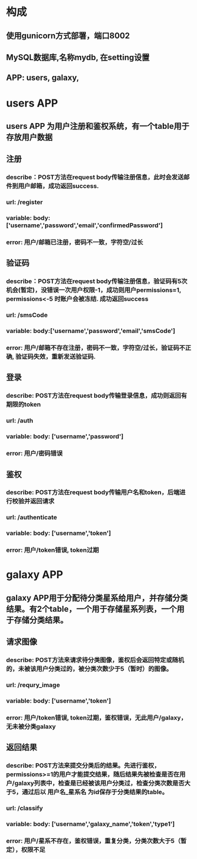 # 构成

## 使用gunicorn方式部署，端口8002
## MySQL数据库,名称mydb, 在setting设置
## APP: users, galaxy,

# users APP
## users APP 为用户注册和鉴权系统，有一个table用于存放用户数据

## 注册
### describe：POST方法在request body传输注册信息，此时会发送邮件到用户邮箱，成功返回success. 
### url: /register  
### variable: body:['username','password','email','confirmedPassword']
### error: 用户/邮箱已注册，密码不一致，字符空/过长

## 验证码
### describe：POST方法在request body传输注册信息，验证码有5次机会(暂定)，没错误一次用户权限-1，成功则用户permissions=1, permissions<-5 时账户会被冻结. 成功返回success 
### url: /smsCode  
### variable: body:['username','password','email','smsCode']
### error: 用户/邮箱不存在注册，密码不一致，字符空/过长，验证码不正确, 验证码失效，重新发送验证码.

## 登录
### describe: POST方法在request body传输登录信息，成功则返回有期限的token
### url: /auth
### variable: body: ['username','password']
### error: 用户/密码错误

## 鉴权
### describe: POST方法在request body传输用户名和token，后端进行校验并返回请求
### url: /authenticate
### variable: body: ['username','token']
### error: 用户/token错误, token过期



# galaxy APP

## galaxy APP用于分配待分类星系给用户，并存储分类结果。有2个table，一个用于存储星系列表，一个用于存储分类结果。

## 请求图像
### describe: POST方法来请求待分类图像，鉴权后会返回特定或随机的，未被该用户分类过的，被分类次数少于5（暂时）的图像。
### url: /requry_image
### variable: body: ['username','token']
### error: 用户/token错误, token过期，鉴权错误，无此用户/galaxy，无未被分类galaxy

## 返回结果
### describe: POST方法来提交分类后的结果。先进行鉴权，permissions>=1的用户才能提交结果，随后结果先被检查是否在用户/galaxy列表中，检查是已经被该用户分类过，检查分类次数是否大于5，通过后以 用户名_星系名 为id保存于分类结果的table。
### url: /classify
### variable: body: ['username','galaxy_name','token','type1']
### error: 用户/星系不存在，鉴权错误，重复分类，分类次数大于5（暂定），权限不足